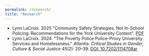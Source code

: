 ```yaml
---
permalink: /research/
title: "Research"
---
```


- Lynn LaCroix. 2025 "Community Safety Strategies, Not In-School Policing: Recommendations for the York University Context". [PDF](https://lynnlacroix.github.io/files/Community-Safety-Strategies-Not-In-School-Policing.pdf)
- Lynn LaCroix. 2024. "The Poverty Police Police-Proxy University Services and Homelessness." *Atlantis:
Critical Studies in Gender, Culture & Social Justice* 45(2): 20–39. [DOI: 10.7202/1114708ar](https://doi.org/10.7202/1114708ar)
